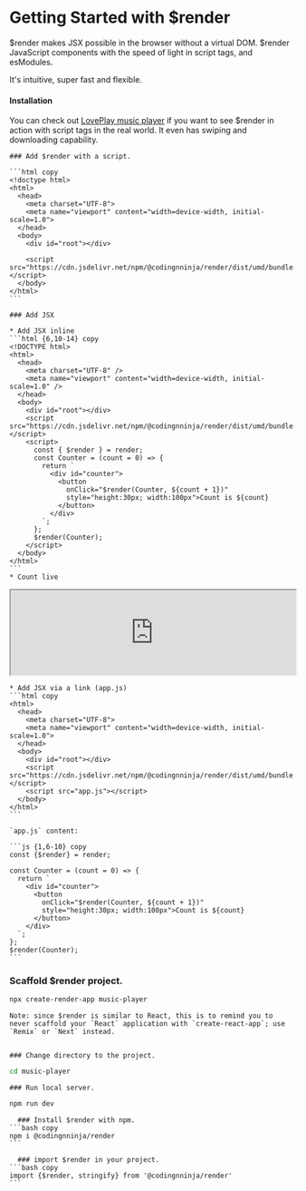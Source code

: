 # Getting Started with $render

$render makes JSX possible in the browser without a virtual DOM. $render JavaScript components with the speed of light in script tags, and esModules.

It's intuitive, super fast and flexible.

#### Installation

You can check out [LovePlay music player](https://codingnninja.github.io/lovePlay) if you want to see $render in action with script tags in the real world. It even has swiping and downloading capability.

    ### Add $render with a script.

    ```html copy
    <!doctype html>
    <html>
      <head>
        <meta charset="UTF-8">
        <meta name="viewport" content="width=device-width, initial-scale=1.0">
      </head>
      <body>
        <div id="root"></div>

        <script src="https://cdn.jsdelivr.net/npm/@codingnninja/render/dist/umd/bundle.min.js"></script>
      </body>
    </html>
    ```

    ### Add JSX

    * Add JSX inline
    ```html {6,10-14} copy
    <!DOCTYPE html>
    <html>
      <head>
        <meta charset="UTF-8" />
        <meta name="viewport" content="width=device-width, initial-scale=1.0" />
      </head>
      <body>
        <div id="root"></div>
        <script src="https://cdn.jsdelivr.net/npm/@codingnninja/render/dist/umd/bundle.min.js"></script>
        <script>
          const { $render } = render;
          const Counter = (count = 0) => {
            return `
              <div id="counter">
                <button
                  onClick="$render(Counter, ${count + 1})"
                  style="height:30px; width:100px">Count is ${count}
                </button>
              </div>
            `;
          };
          $render(Counter);
        </script>
      </body>
    </html>
    ```
    * Count live

<iframe src="https://codesandbox.io/embed/ggjrqp?view=preview&module=%2Findex.html&hidenavigation=1"
     width="100%"
     title="counter"
     allow="accelerometer; ambient-light-sensor; camera; encrypted-media; geolocation; gyroscope; hid; microphone; midi; payment; usb; vr; xr-spatial-tracking"
     sandbox="allow-forms allow-modals allow-popups allow-presentation allow-same-origin allow-scripts"
> </iframe>

    * Add JSX via a link (app.js)
    ```html copy
    <html>
      <head>
        <meta charset="UTF-8">
        <meta name="viewport" content="width=device-width, initial-scale=1.0">
      </head>
      <body>
        <div id="root"></div>
        <script src="https://cdn.jsdelivr.net/npm/@codingnninja/render/dist/umd/bundle.min.js"></script>
        <script src="app.js"></script>
      </body>
    </html>
    ```

    `app.js` content:

    ```js {1,6-10} copy
    const {$render} = render;

    const Counter = (count = 0) => {
      return `
        <div id="counter">
          <button
            onClick="$render(Counter, ${count + 1})"
            style="height:30px; width:100px">Count is ${count}
          </button>
        </div>
      `;
    };
    $render(Counter);
    ```

### Scaffold $render project.

```bash copy
npx create-render-app music-player
```

    Note: since $render is similar to React, this is to remind you to never scaffold your `React` application with `create-react-app`; use `Remix` or `Next` instead.


    ### Change directory to the project.

```bash copy
cd music-player
```

    ### Run local server.

```bash copy
npm run dev
```

      ### Install $render with npm.
    ```bash copy
    npm i @codingnninja/render
    ```

      ### import $render in your project.
    ```bash copy
    import {$render, stringify} from '@codingnninja/render'
    ```
